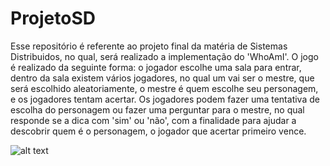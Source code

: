 # ProjetoSD
Esse repositório é referente ao projeto final da matéria de Sistemas Distribuidos, no qual, será realizado a implementação do 'WhoAmI'.
O jogo é realizado da seguinte forma: o jogador escolhe uma sala para entrar, dentro da sala existem vários jogadores, no qual um vai ser o mestre, que será escolhido aleatoriamente, o mestre é quem escolhe seu personagem, e os jogadores tentam acertar. Os jogadores podem fazer uma tentativa de escolha do personagem ou fazer uma perguntar para o mestre, no qual responde se a dica com 'sim' ou 'não', com a finalidade para ajudar a descobrir quem é o personagem, o jogador que acertar primeiro vence.

![alt text](https://github.com/pexee/ProjetoSD/blob/master/Untitled%20Diagram.png)
